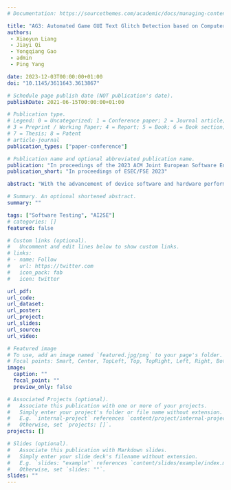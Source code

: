 ```yaml
---
# Documentation: https://sourcethemes.com/academic/docs/managing-content/

title: "AG3: Automated Game GUI Text Glitch Detection based on Computer Vision"
authors:
 - Xiaoyun Liang
 - Jiayi Qi
 - Yongqiang Gao
 - admin
 - Ping Yang

date: 2023-12-03T00:00:00+01:00
doi: "10.1145/3611643.3613867"

# Schedule page publish date (NOT publication's date).
publishDate: 2021-06-15T00:00:00+01:00

# Publication type.
# Legend: 0 = Uncategorized; 1 = Conference paper; 2 = Journal article;
# 3 = Preprint / Working Paper; 4 = Report; 5 = Book; 6 = Book section;
# 7 = Thesis; 8 = Patent
# article-journal
publication_types: ["paper-conference"]

# Publication name and optional abbreviated publication name.
publication: "In proceedings of the 2023 ACM Joint European Software Engineering Conference and Symposium on the Foundations of Software Engineering (ESEC/FSE 2023)"
publication_short: "In proceedings of ESEC/FSE 2023"

abstract: "With the advancement of device software and hardware performance, and the evolution of game engines, an increasing number of emerging high-quality games are captivating game players from all around the world who speak different languages. However, due to the vast fragmentation of the device and platform market, a well-tested game may still experience text glitches when installed on a new device with an unseen screen resolution and system version, which can significantly impact the user experience. In our testing pipeline, current testing techniques for identifying multilingual text glitches are laborious and inefficient. In this paper, we present AG3, which offers intelligent game traversal, precise visual text glitch detection, and integrated quality report generation capabilities. Our empirical evaluation and internal industrial deployment demonstrate that AG3 can detect various real-world multilingual text glitches with minimal human involvement."

# Summary. An optional shortened abstract.
summary: ""

tags: ["Software Testing", "AI2SE"]
# categories: []
featured: false

# Custom links (optional).
#   Uncomment and edit lines below to show custom links.
# links:
# - name: Follow
#   url: https://twitter.com
#   icon_pack: fab
#   icon: twitter

url_pdf:
url_code:
url_dataset:
url_poster:
url_project:
url_slides:
url_source:
url_video:

# Featured image
# To use, add an image named `featured.jpg/png` to your page's folder. 
# Focal points: Smart, Center, TopLeft, Top, TopRight, Left, Right, BottomLeft, Bottom, BottomRight.
image:
  caption: ""
  focal_point: ""
  preview_only: false

# Associated Projects (optional).
#   Associate this publication with one or more of your projects.
#   Simply enter your project's folder or file name without extension.
#   E.g. `internal-project` references `content/project/internal-project/index.md`.
#   Otherwise, set `projects: []`.
projects: []

# Slides (optional).
#   Associate this publication with Markdown slides.
#   Simply enter your slide deck's filename without extension.
#   E.g. `slides: "example"` references `content/slides/example/index.md`.
#   Otherwise, set `slides: ""`.
slides: ""
---
```

